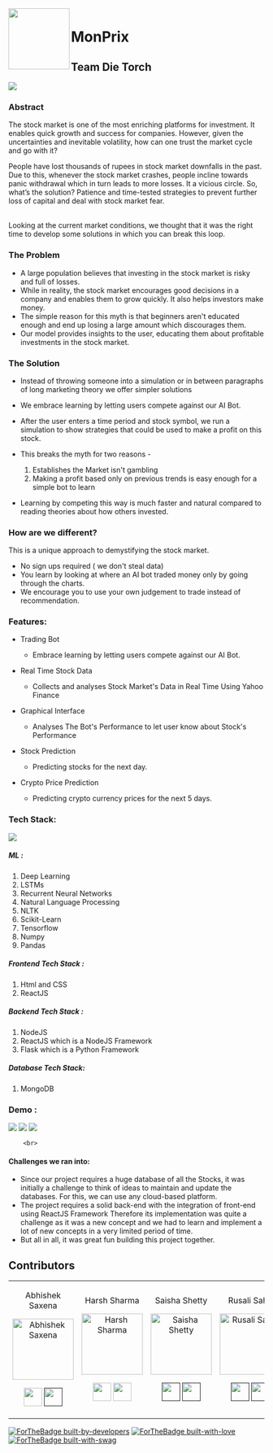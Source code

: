 <img align="left" width="120" height="120" src="https://github.com/saxenabhishek/MonPrix/blob/hs/ml/nlp/ML/Pics%20Support/stock-logo.png">


# MonPrix
## Team Die Torch  
<img src="https://github.com/saxenabhishek/MonPrix/blob/hs/ml/nlp/ML/Pics%20Support/Main%20Page.png">


### **Abstract**

The stock market is one of the most enriching platforms for investment. It enables quick growth and success for companies. However, given the uncertainties and inevitable volatility, how can one trust the market cycle and go with it? 

People have lost thousands of rupees in stock market downfalls in the past. Due to this, whenever the stock market crashes, people incline towards panic withdrawal which in turn leads to more losses. It a vicious circle. So, what’s the solution? Patience and time-tested strategies to prevent further loss of capital and deal with stock market fear.

<br>
Looking at the current market conditions, we thought that it was the right time to develop some solutions in which you can break this loop.


### **The Problem**
  -  A large population believes that investing in the stock market is risky and full of losses.
  -  While in reality, the stock market encourages good decisions in a company and enables them to grow quickly. It also helps investors make money.
  -  The simple reason for this myth is that beginners aren't educated enough and end up losing a large amount which discourages them.
  -  Our model provides insights to the user, educating them  about profitable investments in the stock market.


### **The Solution**

- Instead of throwing someone into a simulation or in between paragraphs of long marketing theory we offer simpler solutions
- We embrace learning by letting users compete against our AI Bot.
- After the user enters a time period and stock symbol, we run a simulation to show strategies that could be used to make a profit on this stock.
- This breaks the myth for two reasons -
    1. Establishes the Market isn't gambling 
    2. Making a profit based only on previous trends is easy enough for a simple bot to learn

- Learning by competing this way is much faster and natural compared to reading theories about how others invested.


### **How are we  different?**
This is a unique approach to demystifying the stock market. 
- No sign ups required ( we don't steal  data)
- You learn by looking at where an AI bot  traded money only by going through the  charts.
- We encourage you to use your own  judgement to trade instead of  recommendation.


### **Features:**



- Trading Bot
  - Embrace learning by letting users compete against our AI Bot.
  
- Real Time Stock Data 
   - Collects and analyses Stock Market's Data in Real Time Using Yahoo Finance
   
 - Graphical Interface
   - Analyses The Bot's Performance to let user know about Stock's Performance
  
- Stock Prediction
  - Predicting stocks for the next day.

- Crypto Price Prediction
  - Predicting crypto currency prices for the next 5 days.



### **Tech Stack:**
<img src="https://github.com/saxenabhishek/MonPrix/blob/hs/ml/nlp/ML/Pics%20Support/tech%20stack.png">


##### ML :

  1.	Deep Learning
  2.	LSTMs
  3.	Recurrent Neural Networks
  4.	Natural Language Processing
  5.	NLTK
  6.	Scikit-Learn
  7.	Tensorflow
  8.  Numpy
  9.  Pandas

##### Frontend Tech Stack :

1. Html and CSS
2. ReactJS

##### Backend Tech Stack :

1. NodeJS
2. ReactJS which is a NodeJS Framework
3. Flask which is a Python Framework

##### Database Tech Stack:

1. MongoDB



  
  ### Demo :
   <img src="https://github.com/saxenabhishek/MonPrix/blob/hs/ml/nlp/ML/Pics%20Support/Landing%20Page.jpeg">
  <img src="https://github.com/saxenabhishek/MonPrix/blob/hs/ml/nlp/ML/Pics%20Support/Landing%20Page-2.jpeg">
    <img src="https://github.com/saxenabhishek/MonPrix/blob/hs/ml/nlp/ML/Pics%20Support/AI%20Bot-%20Trade%20Graph.jpeg">
     
        <br>
 
  #### Challenges we ran into:
  -  Since our project requires a huge database of all the Stocks, it was initially a challenge to think of ideas to maintain and update the databases. 
     For this, we can use any cloud-based platform. 
  -  The project requires a solid back-end with the integration of front-end using ReactJS Framework
     Therefore its implementation was quite a challenge as it was a new concept and we had to learn and implement a lot of new concepts in a very limited period of time.
  -  But all in all, it was great fun building this project together.

  
  
  ## Contributors

<table>
<tr align="center">

<td>

Abhishek Saxena

<p align="center">
<img src = "https://avatars0.githubusercontent.com/u/33656173?s=400&u=a411c58cfffec9bf59da192674093abf4b82bd04&v=4"  height="120" alt="Abhishek Saxena">
</p>
<p align="center">
<a href = "https://github.com/harshshaw"><img src = "http://www.iconninja.com/files/241/825/211/round-collaboration-social-github-code-circle-network-icon.svg" width="36" height = "36"/></a>
<a href = "">
<img src = "http://www.iconninja.com/files/863/607/751/network-linkedin-social-connection-circular-circle-media-icon.svg" width="36" height="36"/>
</a>
</p>
</td>


<td>

Harsh Sharma

<p align="center">
<img src = "https://avatars.githubusercontent.com/harshgeek4coder"  height="120" alt="Harsh Sharma">
</p>
<p align="center">
<a href = "https://github.com/harshgeek4coder"><img src = "http://www.iconninja.com/files/241/825/211/round-collaboration-social-github-code-circle-network-icon.svg" width="36" height = "36"/></a>
<a href = "https://www.linkedin.com/in/harsh-sharma-484a4ab6/">
<img src = "http://www.iconninja.com/files/863/607/751/network-linkedin-social-connection-circular-circle-media-icon.svg" width="36" height="36"/>
</a>
</p>
</td>


<td>

Saisha Shetty

<p align="center">
<img src = "https://avatars.githubusercontent.com/SaishaShetty"  height="120" alt="Saisha Shetty">
</p>
<p align="center">
<a href = ""><img src = "http://www.iconninja.com/files/241/825/211/round-collaboration-social-github-code-circle-network-icon.svg" width="36" height = "36"/></a>
<a href = "">
<img src = "http://www.iconninja.com/files/863/607/751/network-linkedin-social-connection-circular-circle-media-icon.svg" width="36" height="36"/>
</a>
</p>
</td>

<td>

Rusali Saha

<p align="center">
<img src = "https://avatars.githubusercontent.com/rusali28"  height="120" alt="Rusali Saha">
</p>
<p align="center">
<a href = ""><img src = "http://www.iconninja.com/files/241/825/211/round-collaboration-social-github-code-circle-network-icon.svg" width="36" height = "36"/></a>
<a href = "">
<img src = "http://www.iconninja.com/files/863/607/751/network-linkedin-social-connection-circular-circle-media-icon.svg" width="36" height="36"/>
</a>
</p>
</td>






  </table>
</tr>
  </table>
  
  <p align="center">
  
   [![ForTheBadge built-by-developers](http://ForTheBadge.com/images/badges/built-by-developers.svg)](https://github.com/saxenabhishek/MonPrix/)
   [![ForTheBadge built-with-love](http://ForTheBadge.com/images/badges/built-with-love.svg)](https://github.com/saxenabhishek/MonPrix/)
   [![ForTheBadge built-with-swag](http://ForTheBadge.com/images/badges/built-with-swag.svg)](https://github.com/saxenabhishek/MonPrix/)
   </p>
